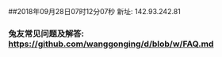 ##2018年09月28日07时12分07秒 新址: 142.93.242.81
### 兔友常见问题及解答: https://github.com/wanggonging/d/blob/w/FAQ.md
